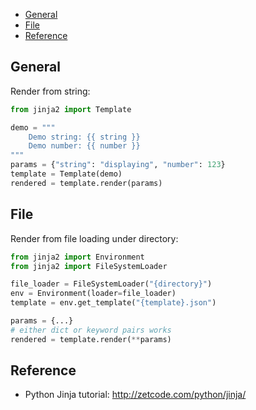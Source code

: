 
- [General](#general)
- [File](#file)
- [Reference](#reference)

## General
Render from string:
```py
from jinja2 import Template

demo = """
    Demo string: {{ string }}
    Demo number: {{ number }}
"""
params = {"string": "displaying", "number": 123}
template = Template(demo)
rendered = template.render(params)
```

## File
Render from file loading under directory:
```py
from jinja2 import Environment
from jinja2 import FileSystemLoader

file_loader = FileSystemLoader("{directory}")
env = Environment(loader=file_loader)
template = env.get_template("{template}.json")

params = {...}
# either dict or keyword pairs works
rendered = template.render(**params)
```


## Reference
- Python Jinja tutorial: http://zetcode.com/python/jinja/
